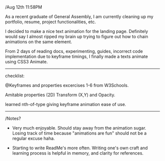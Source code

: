 /Aug 12th 11:58PM

As a recent graduate of General Assembly, I am currently cleaning up my portfolio, resume, project functionalities, etc.

I decided to make a nice text animation for the landing page. Definitely would say I almost ripped my brain up trying to figure out how to chain animations on the same element.

From 2 days of reading docs, experimenting, guides, incorrect code implementation due to keyframe timings, I finally made a texts animate using CSS3 Animate.

----------------------------------------------------------

checklist:

@Keyframes and properties excercises 1-6 from W3Schools.
<!-- Definitely helped. Amazing resource. -->

Amitable properties (2D) Transform (X,Y) and Opacity.
<!-- Core animation -->

learned nth-of-type giving keyframe animation ease of use.
<!-- Timing is always important when animating. -->

----------------------------------------------------------

/Notes?

- Very much enjoyable. Should stay away from the animation sugar. Losing track of time because "animations are fun" should not be a regular excuse haha.

- Starting to write ReadMe's more often.  Writing one's own craft and learning process is helpful in memory, and clarity for references. 

